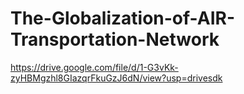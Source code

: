 # The-Globalization-of-AIR-Transportation-Network
https://drive.google.com/file/d/1-G3vKk-zyHBMgzhl8GIazqrFkuGzJ6dN/view?usp=drivesdk
